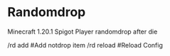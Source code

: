 # Randomdrop
Minecraft 1.20.1 Spigot Player randomdrop after die

/rd add #Add notdrop item 
/rd reload #Reload Config
